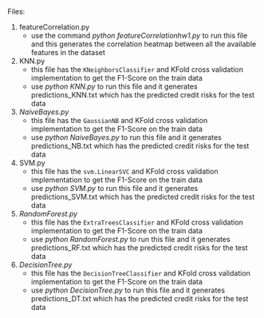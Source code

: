 Files:

1. featureCorrelation.py
   - use the command *python featureCorrelationhw1.py* to run this file and this generates the correlation heatmap between all the available features in the dataset
2. KNN.py
   - this file has the `KNeighborsClassifier` and KFold cross validation implementation to get the F1-Score on the train data
   - use *python KNN.py* to run this file and it generates predictions_KNN.txt which has the predicted credit risks for the test data
3. *NaiveBayes.py*
   - this file has the `GaussianNB` and KFold cross validation implementation to get the F1-Score on the train data
   - use *python NaiveBayes.py* to run this file and it generates predictions_NB.txt which has the predicted credit risks for the test data
4. SVM.py
   * this file has the `svm.LinearSVC` and KFold cross validation implementation to get the F1-Score on the train data
   * use *python SVM.py* to run this file and it generates predictions_SVM.txt which has the predicted credit risks for the test data
5. *RandomForest.py*
   * this file has the `ExtraTreesClassifier` and KFold cross validation implementation to get the F1-Score on the train data
   * use *python RandomForest.py* to run this file and it generates predictions_RF.txt which has the predicted credit risks for the test data
6. *DecisionTree.py*
   * this file has the `DecisionTreeClassifier` and KFold cross validation implementation to get the F1-Score on the train data
   * use *python DecisionTree.py* to run this file and it generates predictions_DT.txt which has the predicted credit risks for the test data
